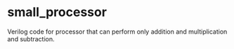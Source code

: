 # small_processor
Verilog code for processor that can perform only addition and multiplication and subtraction.
